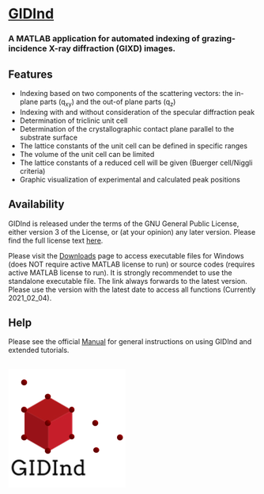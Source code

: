 # [GIDInd](https://www.if.tugraz.at/amd/GIDInd/) 

### A MATLAB application for automated indexing of grazing-incidence X-ray diffraction (GIXD) images.

## Features
- Indexing based on two components of the scattering vectors: the in-plane parts (q<sub>xy</sub>) and the out-of plane parts (q<sub>z</sub>)
- Indexing with and without consideration of the specular diffraction peak
- Determination of triclinic unit cell
- Determination of the crystallographic contact plane parallel to the substrate surface 
- The lattice constants of the unit cell can be defined in specific ranges
- The volume of the unit cell can be limited
- The lattice constants of a reduced cell will be given (Buerger cell/Niggli criteria)
- Graphic visualization of experimental and calculated peak positions
## Availability 
GIDInd is released under the terms of the GNU General Public License, either version 3 of the License, or (at your opinion) any later version. Please find the full license text [here](GIDInd_GeneralPublicLicense.txt).

Please visit the [Downloads](https://github.com/m-kainz/GIDInd/wiki/Downloads) page to access executable files for Windows (does NOT require active MATLAB license to run) or source codes (requires active MATLAB license to run). It is strongly recommendet to use the standalone executable file. The link always forwards to the latest version. Please use the version with the latest date to access all functions (Currently 2021_02_04).
## Help 
Please see the official [Manual](GIDInd_Manual_1_0.pdf) for general instructions on using GIDInd and extended tutorials.
##
![Logo](https://raw.githubusercontent.com/m-kainz/GIDInd/main/GIDInd_Logo.png)
